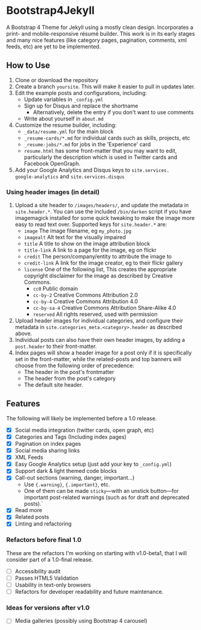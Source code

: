 # Bootstrap4Jekyll

A Bootstrap 4 Theme for Jekyll using a mostly clean design. Incorporates a
print- and mobile-responsive résumé builder. This work is in its early stages
and many nice features (like category pages, pagination, comments, xml feeds,
etc) are yet to be implemented.

## How to Use

1. Clone or download the repository
2. Create a branch `yoursite`. This will make it easier to pull in updates
    later.
3. Edit the example posts and configurations, including:
    * Update variables in `_config.yml`
    * Sign up for Disqus and replace the shortname
        * Alternatively, delete the entry if you don't want to use comments
    * Write about yourself in `about.md`
4. Customize the resume builder, including:
    * `_data/resume.yml` for the main block
    * `_resume-cards/*.md` for individual cards such as skills, projects, etc
    * `_resume-jobs/*.md` for jobs in the 'Experience' card
    * `resume.html` has some front-matter that you may want to edit, particularly
      the description which is used in Twitter cards and Facebook OpenGraph.
5. Add your Google Analytics and Disqus keys to
    `site.services.   google-analytics` and `site.services.disqus`

### Using header images (in detail)

1. Upload a site header to `/images/headers/`, and update the metadata in
    `site.header.*`. You can use the included `/bin/darken` script if you
    have imagemagick installed for some quick tweaking to make the image more
    easy to read text over. Supported keys for `site.header.*` are:
    * `image` The image filename, eg `my_photo.jpg`
    * `imagealt` Alt text for the visually impaired
    * `title` A title to show on the image attribution block
    * `title-link` A link to a page for the image, eg on flickr
    * `credit` The person/company/entity to attribute the image to
    * `credit-link` A link for the image creator, eg to their flickr gallery
    * `license` One of the following list, This creates the appropriate
      copyright disclaimer for the image as described by Creative Commons.
      * `cc0` Public domain
      * `cc-by-2` Creative Commons Attribution 2.0
      * `cc-by-4` Creative Commons Attribution 4.0
      * `cc-by-sa-4` Creative Commons Attribution Share-Alike 4.0
      * `reserved` All rights reserved, used with permission
2. Upload header images for individual categories, and configure their
    metadata in `site.categories_meta.<category>.header` as described above.
3. Individual posts can also have their own header images, by adding a
    `post.header` to their front-matter.
4. Index pages will show a
    header image for a post only if it is specifically set in the
    front-matter, while the related-posts and top banners will choose from
    the following order of precedence:
    * The header in the post's frontmatter
    * The header from the post's category
    * The default site header.

## Features

The following will likely be implemented before a 1.0 release.

* [x] Social media integration (twitter cards, open graph, etc)
* [x] Categories and Tags (Including index pages)
* [x] Pagination on index pages
* [x] Social media sharing links
* [x] XML Feeds
* [x] Easy Google Analytics setup (just add your key to `_config.yml`)
* [x] Support dark & light themed code blocks
* [x] Call-out sections (warning, danger, important...)
  * Use `{.warning}`, `{.important}`, etc.
  * One of them can be made `sticky`—with an unstick button—for important
    post-related warnings (such as for draft and deprecated posts).`
* [x] Read more
* [x] Related posts
* [x] Linting and refactoring

### Refactors before final 1.0

These are the refactors I'm working on starting with v1.0-beta1, that I will
consider part of a 1.0-final release.

* [ ] Accessibility audit
* [ ] Passes HTML5 Validation
* [ ] Usability in text-only browsers
* [ ] Refactors for developer readability and future maintenance.

### Ideas for versions after v1.0

* [ ] Media galleries (possibly using Bootstrap 4 carousel)
